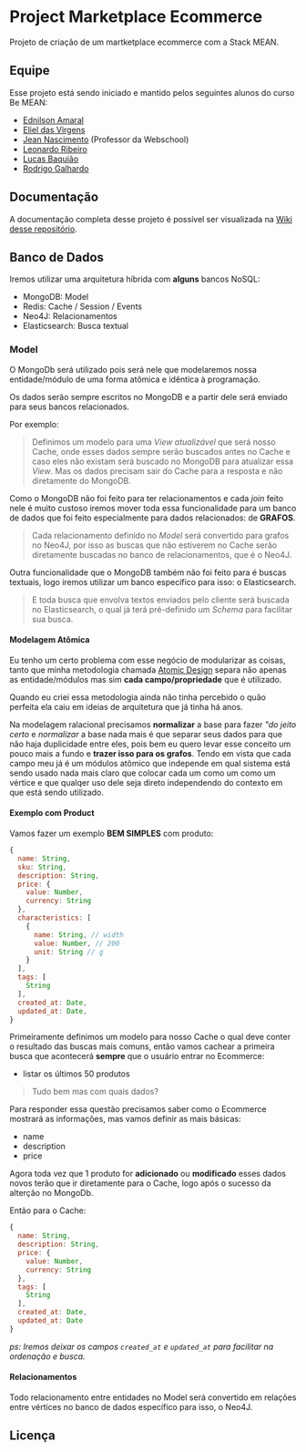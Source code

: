 # Project Marketplace Ecommerce

Projeto de criação de um martketplace ecommerce com a Stack MEAN.


## Equipe  

Esse projeto está sendo iniciado e mantido pelos seguintes alunos do curso Be MEAN:  

- [Ednilson Amaral](https://github.com/ednilsonamaral)  
- [Eliel das Virgens](https://github.com/hc3)  
- [Jean Nascimento](https://github.com/suissa) (Professor da Webschool)  
- [Leonardo Ribeiro](https://github.com/leoribeirowebmaster)  
- [Lucas Baquião](https://github.com/lucastafarelbs)  
- [Rodrigo Galhardo](https://github.com/rodrigogalharo)


## Documentação

A documentação completa desse projeto é possível ser visualizada na [Wiki desse repositório]().

## Banco de Dados

Iremos utilizar uma arquitetura híbrida com **alguns** bancos NoSQL:

- MongoDB: Model
- Redis: Cache / Session / Events
- Neo4J: Relacionamentos
- Elasticsearch: Busca textual

### Model

O MongoDb será utilizado pois será nele que modelaremos nossa entidade/módulo de uma forma atômica e idêntica à programação.

Os dados serão sempre escritos no MongoDB e a partir dele será enviado para seus bancos relacionados.

Por exemplo:

> Definimos um modelo para uma *View atualizável* que será nosso Cache, onde esses dados sempre serão buscados antes no Cache e caso eles não existam será buscado no MongoDB para atualizar essa *View*. Mas os dados precisam sair do Cache para a resposta e não diretamente do MongoDB.

Como o MongoDB não foi feito para ter relacionamentos e cada *join* feito nele é muito custoso iremos mover toda essa funcionalidade para um banco de dados que foi feito especialmente para dados relacionados: de **GRAFOS**.

> Cada relacionamento definido no *Model* será convertido para grafos no Neo4J, por isso as buscas que não estiverem no Cache serão diretamente buscadas no banco de relacionamentos, que é o Neo4J. 

Outra funcionalidade que o MongoDB também não foi feito para é buscas textuais, logo iremos utilizar um banco específico para isso: o Elasticsearch.

> E toda busca que envolva textos enviados pelo cliente será buscada no Elasticsearch, o qual já terá pré-definido um *Schema* para facilitar sua busca.

#### Modelagem Atômica

Eu tenho um certo problema com esse negócio de modularizar as coisas, tanto que minha metodologia chamada [Atomic Design]() separa não apenas as entidade/módulos mas sim **cada campo/propriedade** que é utilizado.

Quando eu criei essa metodologia ainda não tinha percebido o quão perfeita ela caiu em ideias de arquitetura que já tinha há anos.

Na modelagem ralacional precisamos **normalizar** a base para fazer *"do jeito certo* e *normalizar* a base nada mais é que separar seus dados para que não haja duplicidade entre eles, pois bem eu quero levar esse conceito um pouco mais a fundo e **trazer isso para os grafos**. Tendo em vista que cada campo meu já é um módulos atômico que independe em qual sistema está sendo usado nada mais claro que colocar cada um como um como um vértice e que qualqer uso dele seja direto independendo do contexto em que está sendo utilizado.


#### Exemplo com Product

Vamos fazer um exemplo **BEM SIMPLES** com produto:

```js
{
  name: String,
  sku: String,
  description: String,
  price: {
    value: Number,
    currency: String
  },
  characteristics: [
    {
      name: String, // width
      value: Number, // 200
      unit: String // g
    }
  ],
  tags: [
    String
  ],
  created_at: Date,
  updated_at: Date,
}
```

Primeiramente definimos um modelo para nosso Cache o qual deve conter o resultado das buscas mais comuns, então vamos cachear a primeira busca que acontecerá **sempre** que o usuário entrar no Ecommerce:

- listar os últimos 50 produtos

> Tudo bem mas com quais dados?

Para responder essa questão precisamos saber como o Ecommerce mostrará as informações, mas vamos definir as mais básicas:

- name
- description
- price

Agora toda vez que 1 produto for **adicionado** ou **modificado** esses dados novos terão que ir diretamente para o Cache, logo após o sucesso da alterção no MongoDb.

Então para o Cache:

```js
{
  name: String,
  description: String,
  price: {
    value: Number,
    currency: String
  },
  tags: [
    String
  ],
  created_at: Date,
  updated_at: Date
}
```

*ps: Iremos deixar os campos `created_at` e `updated_at` para facilitar na ordenação e busca.*


#### Relacionamentos

Todo relacionamento entre entidades no Model será convertido em relações entre vértices no banco de dados específico para isso, o Neo4J.

## Licença
